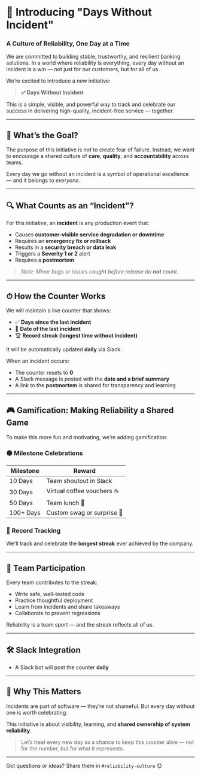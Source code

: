 # 🧭 Introducing "Days Without Incident"  
### A Culture of Reliability, One Day at a Time

We are committed to building stable, trustworthy, and resilient banking solutions. In a world where reliability is everything, every day without an incident is a win — not just for our customers, but for all of us.

We’re excited to introduce a new initiative:

> **✅ Days Without Incident**

This is a simple, visible, and powerful way to track and celebrate our success in delivering high-quality, incident-free service — together.

---

## 🎯 What’s the Goal?

The purpose of this initiative is *not* to create fear of failure. Instead, we want to encourage a shared culture of **care**, **quality**, and **accountability** across teams.

Every day we go without an incident is a symbol of operational excellence — and it belongs to *everyone*.

---

## 🔍 What Counts as an “Incident”?

For this initiative, an **incident** is any production event that:

- Causes **customer-visible service degradation or downtime**
- Requires an **emergency fix or rollback**
- Results in a **security breach or data leak**
- Triggers a **Severity 1 or 2** alert
- Requires a **postmortem**

> _Note: Minor bugs or issues caught before release do **not** count._

---

## ⏱ How the Counter Works

We will maintain a live counter that shows:

- ✅ **Days since the last incident**
- 📅 **Date of the last incident**
- 🏆 **Record streak (longest time without incident)**

It will be automatically updated **daily** via Slack.

When an incident occurs:

- The counter resets to **0**
- A Slack message is posted with the **date and a brief summary**
- A link to the **postmortem** is shared for transparency and learning

---

## 🎮 Gamification: Making Reliability a Shared Game

To make this more fun and motivating, we’re adding gamification:

### 🟢 Milestone Celebrations

| Milestone | Reward |
|----------|--------|
| 10 Days  | Team shoutout in Slack |
| 30 Days  | Virtual coffee vouchers ☕ |
| 50 Days  | Team lunch 🎉 |
| 100+ Days | Custom swag or surprise 🎁 |

### 🥇 Record Tracking
We'll track and celebrate the **longest streak** ever achieved by the company.

---

## 👥 Team Participation

Every team contributes to the streak:
- Write safe, well-tested code
- Practice thoughtful deployment
- Learn from incidents and share takeaways
- Collaborate to prevent regressions

Reliability is a team sport — and the streak reflects all of us.

---

## 🛠 Slack Integration

- A Slack bot will post the counter **daily**

---

## 🤝 Why This Matters

Incidents are part of software — they’re not shameful. But every day without one is worth celebrating.

This initiative is about visibility, learning, and **shared ownership of system reliability**.

> Let’s treat every new day as a chance to keep this counter alive — not for the number, but for what it represents.

---

Got questions or ideas? Share them in `#reliability-culture` 😊
